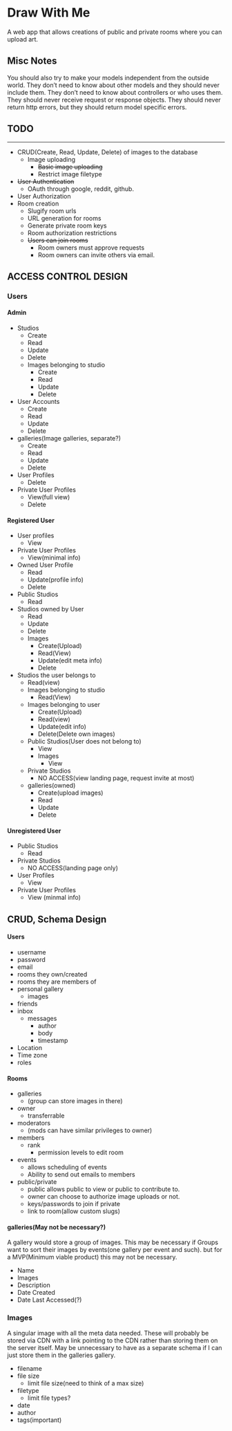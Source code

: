 Draw With Me
======
A web app that allows creations of public and private rooms where you can upload art.  

## Misc Notes
You should also try to make your models independent from the outside world. They don’t need to know about other models and they should never include them. They don’t need to know about controllers or who uses them. They should never receive request or response objects. They should never return http errors, but they should return model specific errors.


## TODO
--------
* CRUD(Create, Read, Update, Delete) of images to the database
  * Image uploading
    * ~~Basic image uploading~~
    * Restrict image filetype
* ~~User Authentication~~
  * OAuth through google, reddit, github.
* User Authorization
* Room creation
  * Slugify room urls
  * URL generation for rooms
  * Generate private room keys
  * Room authorization restrictions
  * ~~Users can join rooms~~
    * Room owners must approve requests
    * Room owners can invite others via email.
## ACCESS CONTROL DESIGN  

### Users  

#### Admin  
  * Studios
    * Create
    * Read
    * Update
    * Delete
    * Images belonging to studio
      * Create
      * Read
      * Update
      * Delete
  * User Accounts
    * Create
    * Read
    * Update
    * Delete
  * galleries(Image galleries, separate?)
    * Create
    * Read
    * Update
    * Delete
  * User Profiles
    * Delete
  * Private User Profiles
    * View(full view)
    * Delete  


#### Registered User
  * User profiles
    * View
  * Private User Profiles
    * View(minimal info)
  * Owned User Profile
    * Read
    * Update(profile info)
    * Delete
  * Public Studios
    * Read
  * Studios owned by User
    * Read
    * Update
    * Delete
    * Images
      * Create(Upload)
      * Read(View)
      * Update(edit meta info)
      * Delete
  * Studios the user belongs to
    * Read(view)
    * Images belonging to studio
      * Read(View)
    * Images belonging to user
      * Create(Upload)
      * Read(view)
      * Update(edit info)
      * Delete(Delete own images)
    * Public Studios(User does not belong to)
      * View
      * Images
        * View
    * Private Studios
      * NO ACCESS(view landing page, request invite at most)
    * galleries(owned)
      * Create(upload images)
      * Read
      * Update
      * Delete  


#### Unregistered User
  * Public Studios
    * Read
  * Private Studios
    * NO ACCESS(landing page only)
  * User Profiles
    * View
  * Private User Profiles
    * View (minmal info)
## CRUD, Schema Design  

#### Users
* username
* password
* email
* rooms they own/created
* rooms they are members of
* personal gallery
  * images
* friends
* inbox
  * messages
    * author
    * body
    * timestamp
* Location
* Time zone
* roles  


#### Rooms
* galleries
  * (group can store images in there)
* owner
  * transferrable
* moderators
  * (mods can have similar privileges to owner)
* members
  * rank
    * permission levels to edit room
* events
  * allows scheduling of events
  * Ability to send out emails to members
* public/private
  * public allows public to view or public to contribute to.
  * owner can choose to authorize image uploads or not.
  * keys/passwords to join if private
  * link to room(allow custom slugs)  

#### galleries(May not be necessary?)
A gallery would store a group of images. This may be necessary if Groups
want to sort their images by events(one gallery per event and such). but
for a MVP(Minimum viable product) this may not be necessary.  

* Name
* Images
* Description
* Date Created
* Date Last Accessed(?)

### Images
A singular image with all the meta data needed.
These will probably be stored via CDN with a link pointing to the CDN
rather than storing them on the server itself. May be unnecessary to have
as a separate schema if I can just store them in the galleries gallery.

* filename
* file size
  * limit file size(need to think of a max size)
* filetype
  * limit file types?
* date
* author  
* tags(important)
